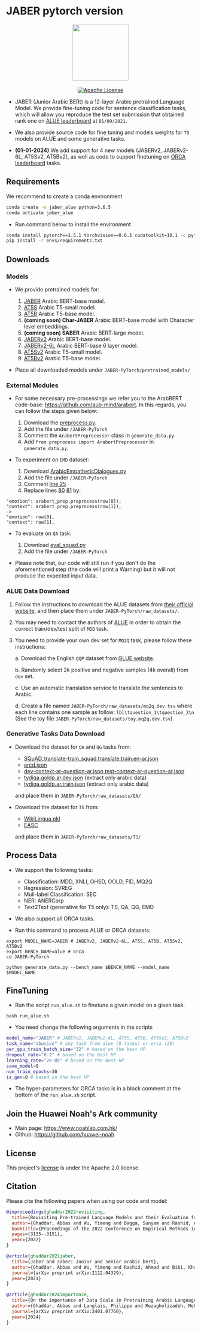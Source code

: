 # JABER pytorch version

<p align="center">
  <img src="https://avatars.githubusercontent.com/u/12619994?s=200&v=4" width="150">
  <br />
  <br />
  <a href="LICENSE"><img alt="Apache License" src="https://img.shields.io/badge/License-Apache%202.0-blue.svg" /></a>
</p>

<!-- -------------------------------------------------------------------------------- -->

* JABER (Junior Arabic BERt) is a 12-layer Arabic pretrained Language Model. 
We provide fine-tuning code for sentence classification tasks, 
which will allow you reproduce the test set submission that obtained rank one
 on [ALUE leaderboard](https://www.alue.org/leaderboard) at `01/09/2021`. 

* We also provide source code for fine tuning and models weights for `T5` models on ALUE
and some generative tasks. 

* **(01-01-2024)** We add support for 4 new models (JABERv2, JABERv2-6L, AT5Sv2, AT5Bv2), as well as 
code to support finetuning on [ORCA leaderboard](https://orca.dlnlp.ai/) tasks.
 
## Requirements
We recommend to create a conda environment 

```bash
conda create -n jaber_alue python=3.6.5
conda activate jaber_alue
```

* Run command below to install the environment

```bash
conda install pytorch==1.5.1 torchvision==0.6.1 cudatoolkit=10.1 -c pytorch
pip install -r envs/requirements.txt
```

## Downloads
 
### Models

* We provide pretrained models for:
    1. [JABER](https://huggingface.co/huawei-noah/JABER) Arabic BERT-base model.
    2. [AT5S](https://huggingface.co/huawei-noah/AT5S) Arabic T5-small model.
    3. [AT5B](https://huggingface.co/huawei-noah/AT5B) Arabic T5-base model.
    4. **(coming soon) Char-JABER** Arabic BERT-base model with Character level embeddings.
    5. **(coming soon) SABER** Arabic BERT-large model.
    6. [JABERv2](https://huggingface.co/huawei-noah/JABERv2) Arabic BERT-base model.
    7. [JABERv2-6L](https://huggingface.co/huawei-noah/JABERv2-6L) Arabic BERT-base 6 layer model.
    8. [AT5Sv2](https://huggingface.co/huawei-noah/AT5Sv2) Arabic T5-small model.
    9. [AT5Bv2](https://huggingface.co/huawei-noah/AT5Bv2) Arabic T5-base model.
     
* Place all downloaded models under `JABER-PyTorch/pretrained_models/` 

### External Modules

* For some necessary pre-processings we refer you to the ArabBERT code-base: https://github.com/aub-mind/arabert. In this regards, you can follow the steps given below: 
    1. Download the [preprocess.py](https://github.com/aub-mind/arabert/blob/master/preprocess.py). 
    2. Add the file under `/JABER-PyTorch`
    3. Comment the `ArabertPreprocessor` class in `generate_data.py`.
    4. Add `from preprocess import ArabertPreprocessor` in `generate_data.py`.


* To experiment on `EMD` dataset:
    1. Download [ArabicEmpatheticDialogues.py](https://github.com/aub-mind/Arabic-Empathetic-Chatbot/blob/master/model/ArabicEmpatheticDialogues.py)
    2. Add the file under `/JABER-PyTorch`
    3. Comment [line 25](https://github.com/aub-mind/Arabic-Empathetic-Chatbot/blob/b73f9b1151c26392bf45a6454b85283abb444300/model/ArabicEmpatheticDialogues.py#L25)
    4. Replace lines [80](https://github.com/aub-mind/Arabic-Empathetic-Chatbot/blob/b73f9b1151c26392bf45a6454b85283abb444300/model/ArabicEmpatheticDialogues.py#L80) [81](https://github.com/aub-mind/Arabic-Empathetic-Chatbot/blob/b73f9b1151c26392bf45a6454b85283abb444300/model/ArabicEmpatheticDialogues.py#L81)
    by:
 
 ```
"emotion": arabert_prep.preprocess(row[0]),
"context": arabert_prep.preprocess(row[1]),
-> 
"emotion": row[0],
"context": row[1],
```

* To evaluate on `QA` task:
    1. Download [eval_squad.py](https://github.com/UBC-NLP/araT5/blob/main/examples/eval_squad.py)
    2. Add the file under `/JABER-PyTorch`

* Please note that, our code will still run if you don't do the aforementioned step (the code will print a Warning)
but it will not produce the expected input data. 

### ALUE Data Download
  
1. Follow the instructions to download the ALUE datasets from 
[their official website](https://www.alue.org/tasks), and then place them under
`JABER-PyTorch/raw_datasets/`.
 
2. You may need to contact the authors of [ALUE](https://github.com/Alue-Benchmark/alue_baselines) in order to obtain
the correct train/dev/test split of `MDD` task.

3. You need to provide your own dev set for `MQ2Q` task, please follow these instructions:
      
      a. Download the English `QQP` dataset from [GLUE website](https://gluebenchmark.com/tasks).
      
      b. Randomly select 2k positive and negative samples (4k overall) from `dev` set.    
      
      c. Use an automatic translation service to translate the sentences to Arabic. 
      
      d. Create a file named `JABER-PyTorch/raw_datasets/mq2q.dev.tsv` where each line 
      contains one sample as follow: `lbl\tquestion_1\tquestion_2\n` (See the toy file 
      `JABER-PyTorch/raw_datasets/toy.mq2q.dev.tsv`)

### Generative Tasks Data Download

* Download the dataset for `QA` and `QG` tasks from:
    * [SQuAD_translate-train_squad.translate.train.en-ar.json](https://console.cloud.google.com/storage/browser/_details/xtreme_translations/SQuAD/translate-train/squad.translate.train.en-ar.json;tab=live_object)
    * [arcd.json](https://raw.githubusercontent.com/husseinmozannar/SOQAL/master/data/arcd.json)
    * [dev-context-ar-question-ar.json,test-context-ar-question-ar.json](https://dl.fbaipublicfiles.com/MLQA/MLQA_V1.zip)
    * [tydiqa.goldp.ar.dev.json](https://storage.googleapis.com/tydiqa/v1.1/tydiqa-goldp-v1.1-dev.json) (extract only arabic data)
    * [tydiqa.goldp.ar.train.json](https://storage.googleapis.com/tydiqa/v1.1/tydiqa-goldp-v1.1-train.json) (extract only arabic data)

    and place them in `JABER-PyTorch/raw_datasets/QA/`

* Download the dataset for `TS` from:
    * [WikiLingua.pkl](https://drive.google.com/drive/folders/1PFvXUOsW_KSEzFm5ixB8J8BDB8zRRfHW?usp=sharing)
    * [EASC](https://sourceforge.net/projects/easc-corpus/files/EASC/EASC.zip/download)
    
    and place them in `JABER-PyTorch/raw_datasets/TS/`
    
## Process Data     

* We support the following tasks:
    * Classification: MDD, XNLI, OHSD, OOLD, FID, MQ2Q
    * Regression: SVREG
    * Muli-label Classification: SEC
    * NER: ANERCorp
    * Text2Text (generative for T5 only): TS, QA, QG, EMD

* We also support all ORCA tasks.
    
* Run this command to process ALUE or ORCA datasets:
     
```
export MODEL_NAME=JABER # JABERv2, JABERv2-6L, AT5S, AT5B, AT5Sv2, AT5Bv2
export BENCH_NAME=alue # orca
cd JABER-PyTorch

python generate_data.py --bench_name $BENCH_NAME --model_name $MODEL_NAME

```

## FineTuning 

* Run the script `run_alue.sh` to finetune a given model on a given task.

```
bash run_alue.sh
```

* You need change the following arguments in the scripts

```bash
model_name="JABER" # JABERv2, JABERv2-6L, AT5S, AT5B, AT5Sv2, AT5Bv2 
task_name="abusive" # any task from alue (8 tasks) or orca (29)
per_gpu_train_batch_size="32" # based on the best HP
dropout_rate="0.2" # based on the best HP
learning_rate="2e-05" # based on the best HP
save_model=0
num_train_epochs=30
is_gen=0 # based on the best HP
```

* The hyper-parameters for ORCA tasks is in a block comment at the bottom of the `run_alue.sh` script.

<!--
* To reproduce our the ALUE test submission you need to:
    1. For each of the ALUE 8 tasks, run the above command 5 times (random seeds is 
    automatically set by `--seed -1`). Don't forget to set the best HP.
    2. Run the following command to generate the `.tsv` test sets submission 
 to [ALUE leaderboard](https://www.alue.org/leaderboard):
 
```
export MODEL_NAME=JABER # or AT5S, AT5B
cd JABER-PyTorch
python generate_data.py --mode gather_alue --model_name $MODEL_NAME
```

* It will simply select, for each task, the test set predictions of the best model 
performing on its respective dev set. You will find 8 `.tsv` files in 
`JABER-PyTorch/alue_test_submission/${MODEL_NAME}`
 that you can directly submit to [ALUE leaderboard](https://www.alue.org/leaderboard).

-->


## Join the Huawei Noah's Ark community
 
* Main page: https://www.noahlab.com.hk/
* Github: https://github.com/huawei-noah

## License

This project's [license](LICENSE) is under the Apache 2.0 license.

## Citation

Please cite the following papers when using our code and model:

``` bibtex
@inproceedings{ghaddar2022revisiting,
  title={Revisiting Pre-trained Language Models and their Evaluation for Arabic Natural Language Processing},
  author={Ghaddar, Abbas and Wu, Yimeng and Bagga, Sunyam and Rashid, Ahmad and Bibi, Khalil and Rezagholizadeh, Mehdi and Xing, Chao and Wang, Yasheng and Duan, Xinyu and Wang, Zhefeng and others},
  booktitle={Proceedings of the 2022 Conference on Empirical Methods in Natural Language Processing},
  pages={3135--3151},
  year={2022}
}

@article{ghaddar2021jaber,
  title={Jaber and saber: Junior and senior arabic bert},
  author={Ghaddar, Abbas and Wu, Yimeng and Rashid, Ahmad and Bibi, Khalil and Rezagholizadeh, Mehdi and Xing, Chao and Wang, Yasheng and Xinyu, Duan and Wang, Zhefeng and Huai, Baoxing and others},
  journal={arXiv preprint arXiv:2112.04329},
  year={2021}
}

@article{ghaddar2024importance,
  title={On the importance of Data Scale in Pretraining Arabic Language Models},
  author={Ghaddar, Abbas and Langlais, Philippe and Rezagholizadeh, Mehdi and Chen, Boxing},
  journal={arXiv preprint arXiv:2401.07760},
  year={2024}
}
```




